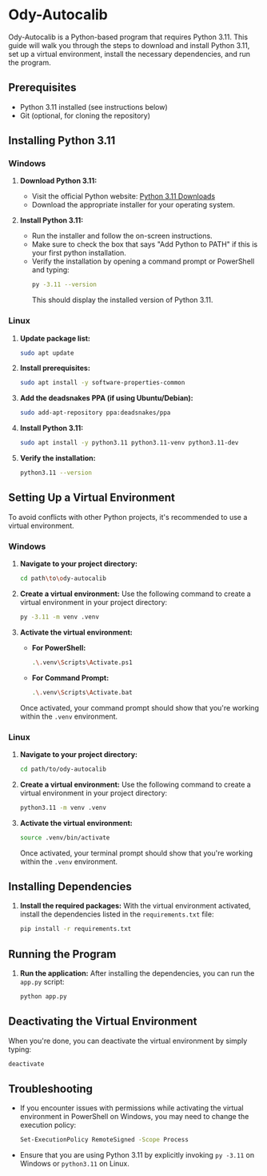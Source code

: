 
# Ody-Autocalib

Ody-Autocalib is a Python-based program that requires Python 3.11. This guide will walk you through the steps to download and install Python 3.11, set up a virtual environment, install the necessary dependencies, and run the program.

## Prerequisites

- Python 3.11 installed (see instructions below)
- Git (optional, for cloning the repository)

## Installing Python 3.11

### Windows

1. **Download Python 3.11:**
   - Visit the official Python website: [Python 3.11 Downloads](https://www.python.org/downloads/release/python-3119/)
   - Download the appropriate installer for your operating system.

2. **Install Python 3.11:**
   - Run the installer and follow the on-screen instructions.
   - Make sure to check the box that says "Add Python to PATH" if this is your first python installation.
   - Verify the installation by opening a command prompt or PowerShell and typing:
     ```sh
     py -3.11 --version
     ```
     This should display the installed version of Python 3.11.

### Linux

1. **Update package list:**
   ```sh
   sudo apt update
   ```

2. **Install prerequisites:**
   ```sh
   sudo apt install -y software-properties-common
   ```

3. **Add the deadsnakes PPA (if using Ubuntu/Debian):**
   ```sh
   sudo add-apt-repository ppa:deadsnakes/ppa
   ```

4. **Install Python 3.11:**
   ```sh
   sudo apt install -y python3.11 python3.11-venv python3.11-dev
   ```

5. **Verify the installation:**
   ```sh
   python3.11 --version
   ```

## Setting Up a Virtual Environment

To avoid conflicts with other Python projects, it's recommended to use a virtual environment.

### Windows

1. **Navigate to your project directory:**
   ```sh
   cd path\to\ody-autocalib
   ```

2. **Create a virtual environment:**
   Use the following command to create a virtual environment in your project directory:
   ```sh
   py -3.11 -m venv .venv
   ```

3. **Activate the virtual environment:**

   - **For PowerShell:**
     ```sh
     .\.venv\Scripts\Activate.ps1
     ```

   - **For Command Prompt:**
     ```sh
     .\.venv\Scripts\Activate.bat
     ```

   Once activated, your command prompt should show that you're working within the `.venv` environment.

### Linux

1. **Navigate to your project directory:**
   ```sh
   cd path/to/ody-autocalib
   ```

2. **Create a virtual environment:**
   Use the following command to create a virtual environment in your project directory:
   ```sh
   python3.11 -m venv .venv
   ```

3. **Activate the virtual environment:**
   ```sh
   source .venv/bin/activate
   ```

   Once activated, your terminal prompt should show that you're working within the `.venv` environment.

## Installing Dependencies

1. **Install the required packages:**
   With the virtual environment activated, install the dependencies listed in the `requirements.txt` file:
   ```sh
   pip install -r requirements.txt
   ```

## Running the Program

1. **Run the application:**
   After installing the dependencies, you can run the `app.py` script:
   ```sh
   python app.py
   ```

## Deactivating the Virtual Environment

When you're done, you can deactivate the virtual environment by simply typing:
```sh
deactivate
```

## Troubleshooting

- If you encounter issues with permissions while activating the virtual environment in PowerShell on Windows, you may need to change the execution policy:
  ```sh
  Set-ExecutionPolicy RemoteSigned -Scope Process
  ```

- Ensure that you are using Python 3.11 by explicitly invoking `py -3.11` on Windows or `python3.11` on Linux.
